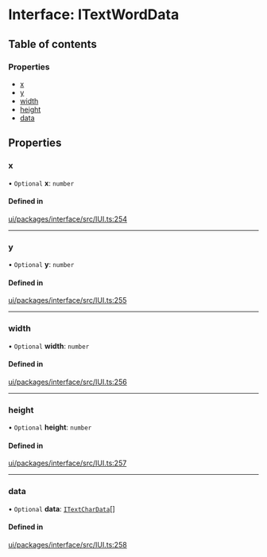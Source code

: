# Interface: ITextWordData

## Table of contents

### Properties

- [x](ITextWordData.md#x)
- [y](ITextWordData.md#y)
- [width](ITextWordData.md#width)
- [height](ITextWordData.md#height)
- [data](ITextWordData.md#data)

## Properties

### x

• `Optional` **x**: `number`

#### Defined in

[ui/packages/interface/src/IUI.ts:254](https://github.com/leaferjs/leafer-ui/blob/66bfac2/packages/interface/src/IUI.ts#L254)

___

### y

• `Optional` **y**: `number`

#### Defined in

[ui/packages/interface/src/IUI.ts:255](https://github.com/leaferjs/leafer-ui/blob/66bfac2/packages/interface/src/IUI.ts#L255)

___

### width

• `Optional` **width**: `number`

#### Defined in

[ui/packages/interface/src/IUI.ts:256](https://github.com/leaferjs/leafer-ui/blob/66bfac2/packages/interface/src/IUI.ts#L256)

___

### height

• `Optional` **height**: `number`

#### Defined in

[ui/packages/interface/src/IUI.ts:257](https://github.com/leaferjs/leafer-ui/blob/66bfac2/packages/interface/src/IUI.ts#L257)

___

### data

• `Optional` **data**: [`ITextCharData`](ITextCharData.md)[]

#### Defined in

[ui/packages/interface/src/IUI.ts:258](https://github.com/leaferjs/leafer-ui/blob/66bfac2/packages/interface/src/IUI.ts#L258)
